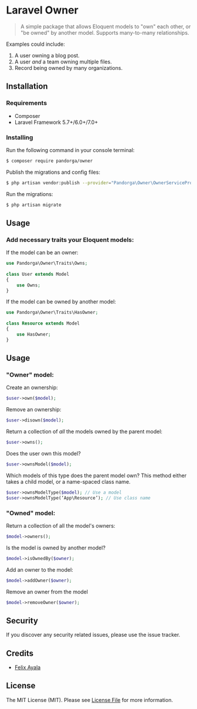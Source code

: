 # Laravel Owner

> A simple package that allows Eloquent models to "own" each other, or "be owned" by another model. Supports many-to-many relationships.

Examples could include: 

1. A user owning a blog post.
2. A user *and* a team owning multiple files.
3. Record being owned by many organizations.

## Installation

### Requirements

* Composer
* Laravel Framework 5.7+/6.0+/7.0+

### Installing

Run the following command in your console terminal:

```sh
$ composer require pandorga/owner
```

Publish the migrations and config files:

```sh
$ php artisan vendor:publish --provider="Pandorga\Owner\OwnerServiceProvider"
```

Run the migrations:

```sh
$ php artisan migrate
```

## Usage

### Add necessary traits your Eloquent models:

If the model can be an owner:

```php
use Pandorga\Owner\Traits\Owns;
    
class User extends Model
{
    use Owns;
}
```

If the model can be owned by another model:

```php
use Pandorga\Owner\Traits\HasOwner;
    
class Resource extends Model
{
    use HasOwner;
}
```

## Usage
### "Owner" model:

Create an ownership:

```php
$user->own($model);
```
Remove an ownership:

```php
$user->disown($model);
```

Return a collection of *all* the models owned by the parent model:

```php
$user->owns();
```

Does the user own this model?

```php
$user->ownsModel($model);
```

Which models of this type does the parent model own?
This method either takes a child model, or a name-spaced class name.

```php
$user->ownsModelType($model); // Use a model
$user->ownsModelType(‘App\Resource’); // Use class name
```

### "Owned" model:
Return a collection of all the model's owners:

```php
$model->owners();
```
Is the model is owned by another model?

```php
$model->isOwnedBy($owner);
```
Add an owner to the model:

```php
$model->addOwner($owner);
```
Remove an owner from the model

```php
$model->removeOwner($owner);
```

## Security

If you discover any security related issues, please use the issue tracker.

## Credits

- [Felix Ayala](http://felixaya.la)

## License

The MIT License (MIT). Please see [License File](LICENSE.md) for more information.


